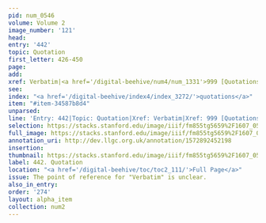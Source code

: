 ```yaml
---
pid: num_0546
volume: Volume 2
image_number: '121'
head: 
entry: '442'
topic: Quotation
first_letter: 426-450
page: 
add: 
xref: Verbatim|<a href='/digital-beehive/num4/num_1331'>999 [Quotations]</a>
see: 
index: "<a href='/digital-beehive/index4/index_3272/'>quotations</a>"
item: "#item-34587b8d4"
unparsed: 
line: 'Entry: 442|Topic: Quotation|Xref: Verbatim|Xref: 999 [Quotations]|Index: quotations|#item-34587b8d4'
selection: https://stacks.stanford.edu/image/iiif/fm855tg5659%2F1607_0588/360,4342,2963,687/full/0/default.jpg
full_image: https://stacks.stanford.edu/image/iiif/fm855tg5659%2F1607_0588/full/full/0/default.jpg
annotation_uri: http://dev.llgc.org.uk/annotation/1572892452198
insertion: 
thumbnail: https://stacks.stanford.edu/image/iiif/fm855tg5659%2F1607_0588/360,4342,600,180/250,/0/default.jpg
label: 442. Quotation
location: "<a href='/digital-beehive/toc/toc2_111/'>Full Page</a>"
issue: The point of reference for "Verbatim" is unclear.
also_in_entry: 
order: '274'
layout: alpha_item
collection: num2
---
```

